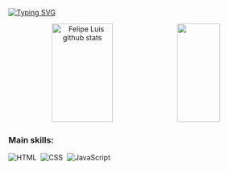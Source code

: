 
[![Typing SVG](https://readme-typing-svg.herokuapp.com/?color=191970&size=35&center=true&vCenter=true&width=1000&lines=HELLO,+My+name+is+Felipe+Luis;I'm+21+years+old;I'm+from+Brazil;%29)](https://git.io/typing-svg)

<div align="center">  
  <img width="49%" height="195px" src="https://github-readme-stats.vercel.app/api?username=felipe-luis&show_icons=true&count_private=true&hide_border=true&title_color=6A5ACD&icon_color=6A5ACD&text_color=c9d1d9&bg_color=0d1117" alt="Felipe Luis github stats" /> 
  <img width="41%" height="195px" src="https://github-readme-stats.vercel.app/api/top-langs/?username=felipe-luis&layout=compact&hide_border=true&title_color=6A5ACD&text_color=6A5ACD&bg_color=0d1117" />
</div>


 ### Main skills:
![HTML](https://img.shields.io/badge/-HTML-0D1117?style=for-the-badge&logo=Html&labelColor=0D1117)&nbsp;
![CSS](https://img.shields.io/badge/-CSS-0D1117?style=for-the-badge&logo=CSS3&logoColor=1572B6&labelColor=0D1117)&nbsp;
![JavaScript](https://img.shields.io/badge/-JavaScript-0D1117?style=for-the-badge&logo=javascript&labelColor=0D1117)&nbsp;
























